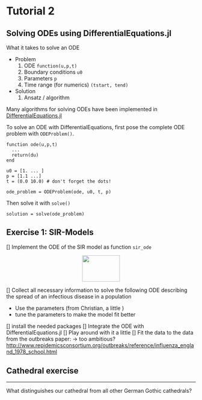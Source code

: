 # Tutorial 2

## Solving ODEs using DifferentialEquations.jl

What it takes to solve an ODE

* Problem
    1. ODE `function(u,p,t)`
    1. Boundary conditions `u0`
    1. Parameters `p`
    1. Time range (for numerics) `(tstart, tend)`
*  Solution
    1. Ansatz / algorithm


Many algorithms for solving ODEs have been implemented in [DifferentialEquations.jl](http://docs.juliadiffeq.org/latest/index.html)

To solve an ODE with DifferentialEquations, first pose the complete ODE problem with `ODEProblem()`.
```
function ode(u,p,t)
  ...
  return(du)
end

u0 = [1. ... ]
p = [1.1 ...]
t = (0.0 10.0) # don't forget the dots!

ode_problem = ODEProblem(ode, u0, t, p)
```


Then solve it with `solve()`
```
solution = solve(ode_problem)
```


## Exercise 1: SIR-Models

[] Implement the ODE of the SIR model as function `sir_ode`

<p align="center"><img src="/Exercises/tex/3ff455926853455df48b18c456cb46d8.svg?invert_in_darkmode&sanitize=true" align=middle width=99.23873354999999pt height=70.38765194999999pt/></p>

[] Collect all necessary information to solve the following ODE describing the spread of an infectious disease in a population

* Use the parameters (from Christian, a little )
* tune the parameters to make the model fit better

[] install the needed packages
[] Integrate the ODE with DifferentialEquations.jl
[] Play around with it a little
[] Fit the data to the data from the outbreaks paper: -> too ambitious? http://www.repidemicsconsortium.org/outbreaks/reference/influenza_england_1978_school.html


## Cathedral exercise
------------------

What distinguishes our cathedral from all other German Gothic
cathedrals?

